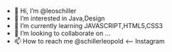 - 👋 Hi, I’m @leoschiller
- 👀 I’m interested in Java,Design
- 🌱 I’m currently learning JAVASCRIPT,HTML5,CSS3
- 💞️ I’m looking to collaborate on ...
- 📫 How to reach me @schillerleopold <-- Instagram
<!---
leoschiller/leoschiller is a ✨ special ✨ repository because its `README.md` (this file) appears on your GitHub profile.
You can click the Preview link to take a look at your changes.
--->

